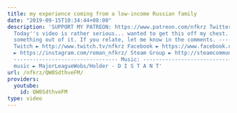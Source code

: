 ```yaml
---
title: my experience coming from a low-income Russian family
date: "2019-09-15T10:34:44+08:00"
description: 'SUPPORT MY PATREON: https://www.patreon.com/nfkrz Twitter ► https://twitter.com/roman_nfkrz
  Today''s video is rather serious... wanted to get this off my chest. Hope you get
  something out of it. If you relate, let me know in the comments. ---------------------------------
  Twitch ► http://www.twitch.tv/nfkrz Facebook ► https://www.facebook.com/NFKRZ1 Instagram
  ► https://instagram.com/roman_nfkrz/ Steam Group ► http://steamcommunity.com/groups/nfkrzgroup
  --------------------------------- Music: --------------------------------- Outro
  music ► MajorLeagueWobs/Holder - D I S T A N T'
url: /nfkrz/QW0SdthveFM/
providers:
  youtube:
    id: QW0SdthveFM
type: video
---
```

